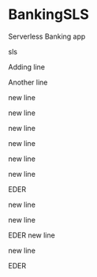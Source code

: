 # BankingSLS
Serverless Banking app

sls

Adding line

Another line

new line

new line

new line

new line

new line

new line

EDER

new line

new line

EDER
new line

new line

EDER